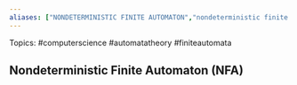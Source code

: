 ```yaml
---
aliases: ["NONDETERMINISTIC FINITE AUTOMATON","nondeterministic finite automaton","Nondeterministic Finite Automaton","Nondeterministic Finite Automata","nondeterministic finite automata","NFA"] 
---
```

Topics: #computerscience #automatatheory #finiteautomata

## Nondeterministic Finite Automaton (NFA)
